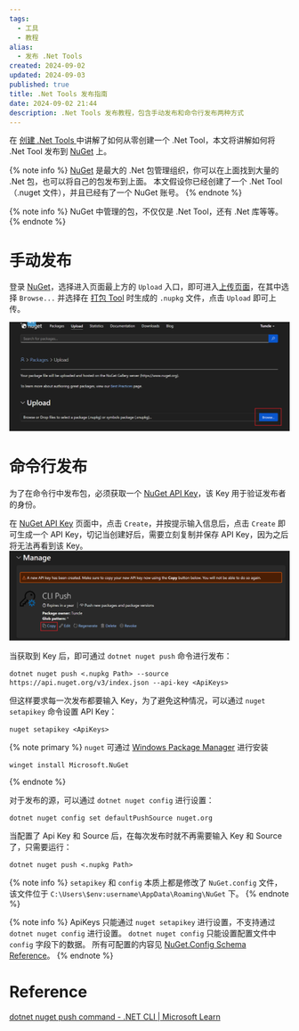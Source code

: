 ```yaml
---
tags:
  - 工具
  - 教程
alias:
  - 发布 .Net Tools
created: 2024-09-02
updated: 2024-09-03
published: true
title: .Net Tools 发布指南
date: 2024-09-02 21:44
description: .Net Tools 发布教程，包含手动发布和命令行发布两种方式
---
```


在 [创建 .Net Tools ](/create_.net_tools) 中讲解了如何从零创建一个 .Net Tool，本文将讲解如何将 .Net Tool 发布到 [NuGet](https://www.nuget.org/) 上。

{% note info %}
[NuGet](https://www.nuget.org/) 是最大的 .Net 包管理组织，你可以在上面找到大量的 .Net 包，也可以将自己的包发布到上面。
本文假设你已经创建了一个 .Net Tool（.nuget 文件），并且已经有了一个 NuGet 账号。
{% endnote %}

{% note info %}
NuGet 中管理的包，不仅仅是 .Net Tool，还有 .Net 库等等。
{% endnote %}

# 手动发布

登录 [NuGet](https://www.nuget.org/)，选择进入页面最上方的 `Upload` 入口，即可进入[上传页面](https://www.nuget.org/packages/manage/upload)，在其中选择 `Browse...` 并选择在 [打包 Tool](/create_.net_tools/#打包_tool) 时生成的 `.nupkg` 文件，点击 `Upload` 即可上传。

![浏览并上传 .nupkg](/publish_.net_tools/2024-09-02-23-04-36.png)

# 命令行发布

为了在命令行中发布包，必须获取一个 [NuGet API Key](https://www.nuget.org/account/apikeys)，该 Key 用于验证发布者的身份。

在 [NuGet API Key](https://www.nuget.org/account/apikeys) 页面中，点击 `Create`，并按提示输入信息后，点击 `Create` 即可生成一个 API Key，切记当创建好后，需要立刻复制并保存 API Key，因为之后将无法再看到该 Key。
![Copy Key](/publish_.net_tools/2024-09-02-23-03-15.png)

当获取到 Key 后，即可通过 `dotnet nuget push` 命令进行发布：

```shell
dotnet nuget push <.nupkg Path> --source https://api.nuget.org/v3/index.json --api-key <ApiKeys>
```

但这样要求每一次发布都要输入 Key，为了避免这种情况，可以通过 `nuget setapikey` 命令设置 API Key：

```shell
nuget setapikey <ApiKeys>
```

{% note primary %}
`nuget` 可通过 [Windows Package Manager](/windows_package_manager) 进行安装
```shell
winget install Microsoft.NuGet
```
{% endnote %}

对于发布的源，可以通过 `dotnet nuget config` 进行设置：

```shell
dotnet nuget config set defaultPushSource nuget.org
```

当配置了 Api Key 和 Source 后，在每次发布时就不再需要输入 Key 和 Source 了，只需要运行：

```shell
dotnet nuget push <.nupkg Path>
```

{% note info %}
`setapikey` 和 `config` 本质上都是修改了 `NuGet.config` 文件，该文件位于 `C:\Users\$env:username\AppData\Roaming\NuGet` 下。
{% endnote %}

{% note info %}
ApiKeys 只能通过 `nuget setapikey` 进行设置，不支持通过 `dotnet nuget config` 进行设置。 `dotnet nuget config` 只能设置配置文件中 `config` 字段下的数据。
所有可配置的内容见 [NuGet.Config Schema Reference](https://docs.microsoft.com/en-us/nuget/reference/nuget-config-file)。
{% endnote %}

# Reference

[dotnet nuget push command - .NET CLI | Microsoft Learn](https://learn.microsoft.com/en-us/dotnet/core/tools/dotnet-nuget-push)

